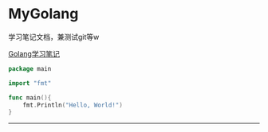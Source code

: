 # MyGolang
学习笔记文档，兼测试git等w  

[Golang学习笔记](https://reitake.github.io/2019/03/07/Golang-Note/)  

```go
package main

import "fmt"

func main(){
    fmt.Println("Hello, World!")
}
```
---
